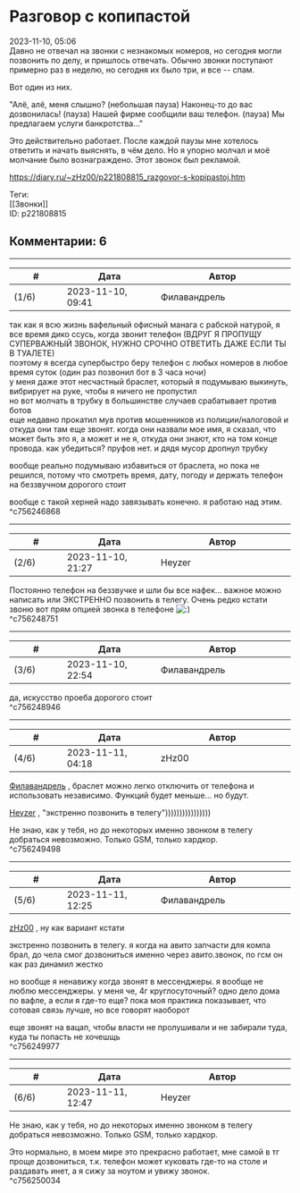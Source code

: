 Разговор с копипастой
=====================

  
2023-11-10, 05:06  
 Давно не отвечал на звонки с незнакомых номеров, но сегодня могли позвонить по делу, и пришлось отвечать. Обычно звонки поступают примерно раз в неделю, но сегодня их было три, и все -- спам.   
   
 Вот один из них.   
   
 "Алё, алё, меня слышно? (небольшая пауза) Наконец-то до вас дозвонилась! (пауза) Нашей фирме сообщили ваш телефон. (пауза) Мы предлагаем услуги банкротства..."   
   
 Это действительно работает. После каждой паузы мне хотелось ответить и начать выяснять, в чём дело. Но я упорно молчал и моё молчание было вознаграждено. Этот звонок был рекламой.   
  
<https://diary.ru/~zHz00/p221808815_razgovor-s-kopipastoj.htm>  
  
Теги:  
[[Звонки]]  
ID: p221808815  


Комментарии: 6
--------------

  


---



|         #         |              Дата              |                     Автор                     |           ID           |
| --- | --- | --- | --- |
| (1/6) | 2023-11-10, 09:41 | Филавандрель | c756246868 |

  
 так как я всю жизнь вафельный офисный манага с рабской натурой, я все время дико ссусь, когда звонит телефон (ВДРУГ Я ПРОПУЩУ СУПЕРВАЖНЫЙ ЗВОНОК, НУЖНО СРОЧНО ОТВЕТИТЬ ДАЖЕ ЕСЛИ ТЫ В ТУАЛЕТЕ)   
 поэтому я всегда супербыстро беру телефон с любых номеров в любое время суток (один раз позвонил бот в 3 часа ночи)   
 у меня даже этот несчастный браслет, который я подумываю выкинуть, вибрирует на руке, чтобы я ничего не пропустил   
 но вот молчать в трубку в большинстве случаев срабатывает против ботов   
 еще недавно прокатил мув против мошенников из полиции/налоговой и откуда они там еще звонят. когда они назвали мое имя, я сказал, что может быть это я, а может и не я, откуда они знают, кто на том конце провода. как убедиться? пруфов нет. и дядя мусор дропнул трубку   
   
  вообще реально подумываю избавиться от браслета, но пока не решился, потому что смотреть время, дату, погоду и держать телефон на беззвучном дорогого стоит    
   
 вообще с такой херней надо завязывать конечно. я работаю над этим.   
 ^c756246868

---



|         #         |              Дата              |                     Автор                     |           ID           |
| --- | --- | --- | --- |
| (2/6) | 2023-11-10, 21:27 | Heyzer | c756248751 |

  
 Постоянно телефон на беззвучке и шли бы все нафек... важное можно написать или ЭКСТРЕННО позвонить в телегу. Очень редко кстати звоню вот прям опцией звонка в телефоне ![:)](/picture/3.gif)   
 ^c756248751

---



|         #         |              Дата              |                     Автор                     |           ID           |
| --- | --- | --- | --- |
| (3/6) | 2023-11-10, 22:54 | Филавандрель | c756248946 |

  
 да, искусство проеба дорогого стоит   
 ^c756248946

---



|         #         |              Дата              |                     Автор                     |           ID           |
| --- | --- | --- | --- |
| (4/6) | 2023-11-11, 04:18 | zHz00 | c756249498 |

  
  [Филавандрель](https://lavi.diary.ru "Дорога без возврата")  , браслет можно легко отключить от телефона и использовать независимо. Функций будет меньше... но будут.   
   
  [Heyzer](https://heyzero.diary.ru "Orca's dreams")  , "экстренно позвонить в телегу"))))))))))))))))   
   
 Не знаю, как у тебя, но до некоторых именно звонком в телегу добраться невозможно. Только GSM, только хардкор.   
 ^c756249498

---



|         #         |              Дата              |                     Автор                     |           ID           |
| --- | --- | --- | --- |
| (5/6) | 2023-11-11, 12:25 | Филавандрель | c756249977 |

  
  [zHz00](https://zHz00.diary.ru "Untitled")  , ну как вариант кстати   
   
 экстренно позвонить в телегу. я когда на авито запчасти для компа брал, до чела смог дозвониться именно через авито.звонок, по гсм он как раз динамил жестко   
   
 но вообще я ненавижу когда звонят в мессенджеры. я вообще не люблю мессенджеры. у меня че, 4г круглосуточный? одно дело дома по вафле, а если я где-то еще? пока моя практика показывает, что сотовая связь лучше, но все говорят наоборот   
   
 еще звонят на вацап, чтобы власти не пролушивали и не забирали туда, куда ты попасть не хочешщь   
 ^c756249977

---



|         #         |              Дата              |                     Автор                     |           ID           |
| --- | --- | --- | --- |
| (6/6) | 2023-11-11, 12:47 | Heyzer | c756250034 |

  
  Не знаю, как у тебя, но до некоторых именно звонком в телегу добраться невозможно. Только GSM, только хардкор.    
   
 Это нормально, в моем мире это прекрасно работает, мне самой в тг проще дозвониться, т.к. телефон может куковать где-то на столе и раздавать инет, а я сижу за ноутом и увижу звонок.   
 ^c756250034